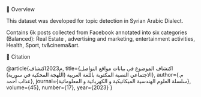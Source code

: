📖 Overview

This dataset was developed for topic detection in Syrian Arabic Dialect. 

Contains 6k posts collected from Facebook annotated into six categories (Balanced): 
Real Estate , advertising and marketing, entertainment activities, Health, Sport, tv&cinema&art.

📜 Citation

@article{م2023اكتشاف, 
  title={اكتشاف الموضوع في بيانات مواقع التواصل الاجتماعي النصية المكتوبة باللغة العربية (اللهجة المحكية في سورية)}, 
  author={م. عذاب أحمد}, 
  journal={سلسلة العلوم الهندسية الميكانيكية و الكهربائية و المعلوماتية}, 
  volume={45}, 
  number={17}, 
  year={2023} 
}
